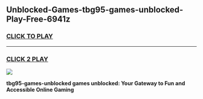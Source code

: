 
## Unblocked-Games-tbg95-games-unblocked-Play-Free-6941z
<h3>
<a href="https://premium76.site?title=tbg95-games-unblocked&ref=18A">CLICK TO PLAY</a></h3>
<hr>

<h3>
<a href="https://premium76.site?title=tbg95-games-unblocked&ref=18A">CLICK 2 PLAY</a>
  
</h3>

<a href="https://premium76.site?title=tbg95-games-unblocked&ref=18A"><img src="https://clearcache.store/games.png"></a>


**tbg95-games-unblocked games unblocked: Your Gateway to Fun and Accessible Online Gaming**
